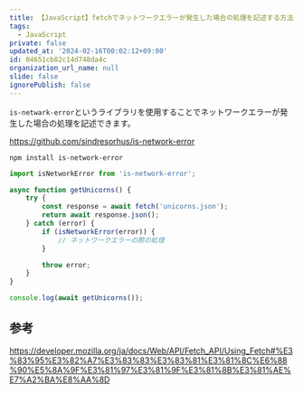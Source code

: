 ```yaml
---
title: 【JavaScript】fetchでネットワークエラーが発生した場合の処理を記述する方法
tags:
  - JavaScript
private: false
updated_at: '2024-02-16T00:02:12+09:00'
id: 04651cb82c14d748da4c
organization_url_name: null
slide: false
ignorePublish: false
---
```

`is-netwark-error`というライブラリを使用することでネットワークエラーが発生した場合の処理を記述できます。

https://github.com/sindresorhus/is-network-error

```shell
npm install is-network-error
```

```js
import isNetworkError from 'is-network-error';

async function getUnicorns() {
	try {
		const response = await fetch('unicorns.json');
		return await response.json();
	} catch (error) {
		if (isNetworkError(error)) {
			// ネットワークエラーの際の処理
		}

		throw error;
	}
}

console.log(await getUnicorns());
```

## 参考

https://developer.mozilla.org/ja/docs/Web/API/Fetch_API/Using_Fetch#%E3%83%95%E3%82%A7%E3%83%83%E3%83%81%E3%81%8C%E6%88%90%E5%8A%9F%E3%81%97%E3%81%9F%E3%81%8B%E3%81%AE%E7%A2%BA%E8%AA%8D
